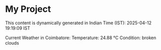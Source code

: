 # My Project

This content is dynamically generated in Indian Time (IST): 2025-04-12 19:19:09 IST


Current Weather in Coimbatore:
Temperature: 24.88 °C
Condition: broken clouds
